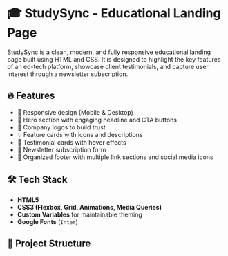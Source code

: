# 🎓 StudySync - Educational Landing Page

StudySync is a clean, modern, and fully responsive educational landing page built using HTML and CSS. It is designed to highlight the key features of an ed-tech platform, showcase client testimonials, and capture user interest through a newsletter subscription.

## 🔥 Features

- 📱 Responsive design (Mobile & Desktop)
- 🚀 Hero section with engaging headline and CTA buttons
- 🏢 Company logos to build trust
- 💡 Feature cards with icons and descriptions
- 🌟 Testimonial cards with hover effects
- 📨 Newsletter subscription form
- 🦶 Organized footer with multiple link sections and social media icons

## 🛠️ Tech Stack

- **HTML5**
- **CSS3 (Flexbox, Grid, Animations, Media Queries)**
- **Custom Variables** for maintainable theming
- **Google Fonts** (`Inter`)



## 📂 Project Structure

